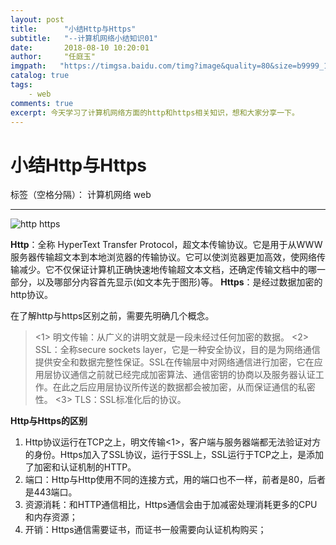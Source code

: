```yaml
---
layout: post
title:      "小结Http与Https"
subtitle:   "--计算机网络小结知识01"
date:       2018-08-10 10:20:01
author:     "任庭玉"
imgpath:   "https://timgsa.baidu.com/timg?image&quality=80&size=b9999_10000&sec=1537268670185&di=d2993e1286f2a08b579081290908086f&imgtype=0&src=http://n1.itc.cn/img8/wb/recom/2016/09/09/147339592392689600.JPEG"
catalog: true
tags:
    - web
comments: true
excerpt: 今天学习了计算机网络方面的http和https相关知识，想和大家分享一下。
---
```


# 小结Http与Https

标签（空格分隔）： 计算机网络 web

---
![http https][1]

**Http**：全称 HyperText Transfer Protocol，超文本传输协议。它是用于从WWW服务器传输超文本到本地浏览器的传输协议。它可以使浏览器更加高效，使网络传输减少。它不仅保证计算机正确快速地传输超文本文档，还确定传输文档中的哪一部分，以及哪部分内容首先显示(如文本先于图形)等。
**Https**：是经过数据加密的http协议。


 在了解http与https区别之前，需要先明确几个概念。

> <1> 明文传输：从广义的讲明文就是一段未经过任何加密的数据。
 <2> SSL：全称secure sockets      layer，它是一种安全协议，目的是为网络通信提供安全和数据完整性保证。SSL在传输层中对网络通信进行加密，它在应用层协议通信之前就已经完成加密算法、通信密钥的协商以及服务器认证工作。在此之后应用层协议所传送的数据都会被加密，从而保证通信的私密性。
 <3> TLS：SSL标准化后的协议。

 

**Http与Https的区别**

 1. Http协议运行在TCP之上，明文传输<1>，客户端与服务器端都无法验证对方的身份。Https加入了SSL协议，运行于SSL上，SSL运行于TCP之上，是添加了加密和认证机制的HTTP。
 2. 端口：Http与Http使用不同的连接方式，用的端口也不一样，前者是80，后者是443端口。
 3. 资源消耗：和HTTP通信相比，Https通信会由于加减密处理消耗更多的CPU和内存资源；
 4. 开销：Https通信需要证书，而证书一般需要向认证机构购买； 



[1]: https://timgsa.baidu.com/timg?image&amp;quality=80&amp;size=b9999_10000&amp;sec=1537268670185&amp;di=d2993e1286f2a08b579081290908086f&amp;imgtype=0&amp;src=http://n1.itc.cn/img8/wb/recom/2016/09/09/147339592392689600.JPEG
